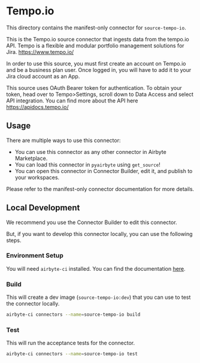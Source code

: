 # Tempo.io
This directory contains the manifest-only connector for `source-tempo-io`.

This is the Tempo.io source connector that ingests data from the tempo.io API. 
Tempo is a flexible and modular portfolio management solutions for Jira. https://www.tempo.io/

In order to use this source, you must first create an account on Tempo.io and be a business plan user. Once logged in, you will have to add it to your Jira cloud account as an App. 

This source uses OAuth Bearer token for authentication. To obtain your token, head over to Tempo&gt;Settings, scroll down to Data Access and select API integration.
You can find more about the API here https://apidocs.tempo.io/

## Usage
There are multiple ways to use this connector:
- You can use this connector as any other connector in Airbyte Marketplace.
- You can load this connector in `pyairbyte` using `get_source`!
- You can open this connector in Connector Builder, edit it, and publish to your workspaces.

Please refer to the manifest-only connector documentation for more details.

## Local Development
We recommend you use the Connector Builder to edit this connector.

But, if you want to develop this connector locally, you can use the following steps.

### Environment Setup
You will need `airbyte-ci` installed. You can find the documentation [here](airbyte-ci).

### Build
This will create a dev image (`source-tempo-io:dev`) that you can use to test the connector locally.
```bash
airbyte-ci connectors --name=source-tempo-io build
```

### Test
This will run the acceptance tests for the connector.
```bash
airbyte-ci connectors --name=source-tempo-io test
```

